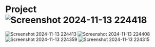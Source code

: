# Project![Screenshot 2024-11-13 224418](https://github.com/user-attachments/assets/86c86145-5354-4230-a1f0-2f1a37478c08)
![Screenshot 2024-11-13 224413](https://github.com/user-attachments/assets/49d11b10-3d9c-4887-8f07-06b704daf9c5)
![Screenshot 2024-11-13 224408](https://github.com/user-attachments/assets/76bb773b-a7b3-4ea0-9702-857adc0e78b1)
![Screenshot 2024-11-13 224359](https://github.com/user-attachments/assets/1ceb3f3d-a041-412c-9646-6fbafe084bc3)
![Screenshot 2024-11-13 224315](https://github.com/user-attachments/assets/cddb4f14-e6ff-448f-a1f3-178e1800098a)
